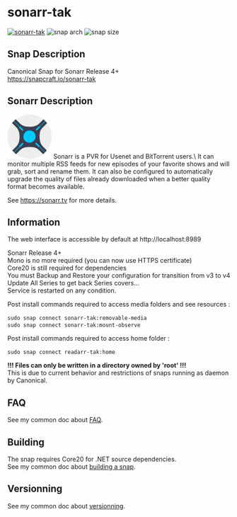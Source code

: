 # sonarr-tak

[![sonarr-tak](https://snapcraft.io/sonarr-tak/badge.svg)](https://snapcraft.io/sonarr-tak)
![snap arch](https://badgen.net/snapcraft/architecture/sonarr-tak)
![snap size](https://badgen.net/snapcraft/size/sonarr-tak/amd64/stable)

## Snap Description
Canonical Snap for Sonarr Release 4+\
https://snapcraft.io/sonarr-tak

## Sonarr Description
<img src="/icon.svg" width="100">
Sonarr is a PVR for Usenet and BitTorrent users.\
It can monitor multiple RSS feeds for new episodes of your favorite shows
and will grab, sort and rename them. It can also be configured
to automatically upgrade the quality of files already downloaded
when a better quality format becomes available.

See https://sonarr.tv for more details.

## Information
The web interface is accessible by default at http://localhost:8989

Sonarr Release 4+\
Mono is no more required (you can now use HTTPS certificate)\
Core20 is still required for dependencies\
You must Backup and Restore your configuration for transition from v3 to v4\
Update All Series to get back Series covers...\
Service is restarted on any condition.

Post install commands required to access media folders and see resources :
```
sudo snap connect sonarr-tak:removable-media
sudo snap connect sonarr-tak:mount-observe
```

Post install commands required to access home folder :
```
sudo snap connect readarr-tak:home
```
**!!! Files can only be written in a directory owned by 'root' !!!**\
This is due to current behavior and restrictions of snaps running as daemon by Canonical.

## FAQ
See my common doc about [FAQ](https://github.com/TehAppKiller/Snapcraft-common-doc/tree/main#FAQ).

## Building
The snap requires Core20 for .NET source dependencies.\
See my common doc about [building a snap](https://github.com/TehAppKiller/Snapcraft-common-doc/tree/main#Building).
## Versionning
See my common doc about [versionning](https://github.com/TehAppKiller/Snapcraft-common-doc/tree/main#Versionning).
